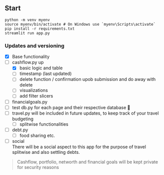 ## Start

```
python -m venv myenv
source myenv/bin/activate # On Windows use `myenv\Scripts\activate`
pip install -r requirements.txt
streamlit run app.py
```

### Updates and versioning

- [x] Base functionality
- [ ] cashflow.py up
  - [x] basic logic and table
  - [ ] timestamp (last updated)
  - [ ] delete function / confirmation upob submission and do away with delete
  - [ ] visualizations
  - [ ] add filter slicers
- [ ] financialgoals.py
- [ ] test db.py for each page and their respective database :tada:
- [ ] travel.py will be included in future updates, to keep track of your travel budgeting
  - [ ] splitwise functionalities
- [ ] debt.py
  - [ ] food sharing etc.
- [ ] social \
      There will be a social aspect to this app for the purpose of travel splitwise and also settling debts.

> Cashflow, portfolio, networth and financial goals will be kept private for security reasons
